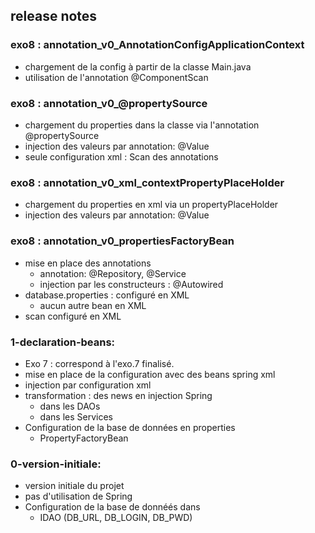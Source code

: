 ## release notes

### exo8 : annotation_v0_AnnotationConfigApplicationContext
- chargement de la config à partir de la classe Main.java
- utilisation de l'annotation @ComponentScan

### exo8 : annotation_v0_@propertySource
- chargement du properties dans la classe via l'annotation @propertySource
- injection des valeurs par annotation: @Value
- seule configuration xml : Scan des annotations

### exo8 : annotation_v0_xml_contextPropertyPlaceHolder
- chargement du properties en xml via un propertyPlaceHolder
- injection des valeurs par annotation: @Value

### exo8 : annotation_v0_propertiesFactoryBean
- mise en place des annotations
  - annotation: @Repository, @Service 
  - injection par les constructeurs : @Autowired
- database.properties : configuré en XML
  - aucun autre bean en XML
- scan configuré en XML

### 1-declaration-beans:
- Exo 7 : correspond à l'exo.7 finalisé.
- mise en place de la configuration avec des beans spring xml
- injection par configuration xml
- transformation : des news en injection Spring
    - dans les DAOs
    - dans les Services
- Configuration de la base de données en properties
    - PropertyFactoryBean

### 0-version-initiale: 
  - version initiale du projet
  - pas d'utilisation de Spring
  - Configuration de la base de donnéés dans 
    - IDAO (DB_URL, DB_LOGIN, DB_PWD)



